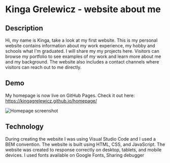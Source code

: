 # Kinga Grelewicz - website about me

## Description
Hi, my name is Kinga, take a look at my first website.
This is my personal website contains information about my work experience, my hobby and schools what I'm graduated. I will share my my projects here.
Visitors can browse my portfolio to see examples of my work and learn more about me and my background. The website also includes a contact channels where visitors can reach out to me directly.

## Demo
My homepage is now live on GitHub Pages. Check it out here:
https://kingagrelewicz.github.io/homepage/
 
![Homepage screenshot](images/homepagescreenchot.png)

## Technology
During creating the website I was using Visual Studio Code and I used a BEM convention.
The website is built using HTML, CSS, and JavaScript. The website was created to response correctly on desktop, tablets, and mobile devices. 
I used fonts available on Google Fonts, Sharing debugger

